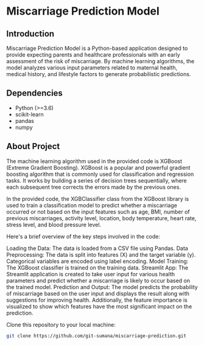 # Miscarriage Prediction Model

## Introduction

Miscarriage Prediction Model is a Python-based application designed to provide expecting parents and healthcare professionals with an early assessment of the risk of miscarriage. By machine learning algorithms, the model analyzes various input parameters related to maternal health, medical history, and lifestyle factors to generate probabilistic predictions.

## Dependencies

- Python (>=3.6)
- scikit-learn
- pandas
- numpy

## About Project

<p> The machine learning algorithm used in the provided code is XGBoost (Extreme Gradient Boosting). XGBoost is a popular and powerful gradient boosting algorithm that is commonly used for classification and regression tasks. It works by building a series of decision trees sequentially, where each subsequent tree corrects the errors made by the previous ones.

In the provided code, the XGBClassifier class from the XGBoost library is used to train a classification model to predict whether a miscarriage occurred or not based on the input features such as age, BMI, number of previous miscarriages, activity level, location, body temperature, heart rate, stress level, and blood pressure level.

Here's a brief overview of the key steps involved in the code:

Loading the Data: The data is loaded from a CSV file using Pandas.
Data Preprocessing: The data is split into features (X) and the target variable (y). Categorical variables are encoded using label encoding.
Model Training: The XGBoost classifier is trained on the training data.
Streamlit App: The Streamlit application is created to take user input for various health parameters and predict whether a miscarriage is likely to occur based on the trained model.
Prediction and Output: The model predicts the probability of miscarriage based on the user input and displays the result along with suggestions for improving health. Additionally, the feature importance is visualized to show which features have the most significant impact on the prediction. </p>

 Clone this repository to your local machine:
   ```bash
   git clone https://github.com/git-sumana/miscarriage-prediction.git
